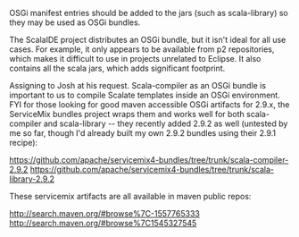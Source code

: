 OSGi manifest entries should be added to the jars (such as scala-library) so they may be used as OSGi bundles.

The ScalaIDE project distributes an OSGi bundle, but it isn't ideal for all use cases. For example, it only appears to be available from p2 repositories, which makes it difficult to use in projects unrelated to Eclipse. It also contains all the scala jars, which adds significant footprint.

Assigning to Josh at his request.
Scala-compiler as an OSGi bundle is important to us to compile Scalate templates inside an OSGi environment. FYI for those looking for good maven accessible OSGi artifacts for 2.9.x, the ServiceMix bundles project wraps them and works well for both scala-compiler and scala-library -- they recently added 2.9.2 as well (untested by me so far, though I'd already built my own 2.9.2 bundles using their 2.9.1 recipe):

https://github.com/apache/servicemix4-bundles/tree/trunk/scala-compiler-2.9.2
https://github.com/apache/servicemix4-bundles/tree/trunk/scala-library-2.9.2

These servicemix artifacts are all available in maven public repos:

http://search.maven.org/#browse%7C-1557765333
http://search.maven.org/#browse%7C1545327545

